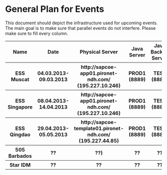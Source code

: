 # General Plan for Events

This document should depict the infrastructure used for upcoming events. The main goal is to make sure that parallel events do not interfere. Please make sure to fill every column.

<table>
<thead>
 <tr>
  <th>Name</th>
  <th>Date</th>
  <th>Physical Server</th>
  <th>Java Server</th>
  <th>Java Backup Server</th>
  <th>TMUX Session</th>
  <th>Official URL</th>
  <th>Provider</th>
  <th>MongoDB Port Port</th>
  <th>Wind Port</th>
  <th>Officer</th>
 </tr>
</thead>
<tbody>
 <tr>
  <th>ESS Muscat</th>
  <th>04.03.2013-09.03.2013</th>
  <th>http://sapcoe-app01.pironet-ndh.com/ (195.227.10.246)</th>
  <th>PROD1 (8889)</th>
  <th>TEST (8887)</th>
  <th>sailing</th>
  <th>http://ess40-2013.sapsailing.com</th>
  <th>TracTrac</th>
  <th>10202</th>
  <th>2014</th>
  <th>Axel</th>
 </tr>
 <tr>
  <th>ESS Singapore</th>
  <th>08.04.2013-14.04.2013</th>
  <th>http://sapcoe-app01.pironet-ndh.com/ (195.227.10.246)</th>
  <th>PROD1 (8889)</th>
  <th>TEST (8887)</th>
  <th>sailing</th>
  <th>http://ess40-2013.sapsailing.com</th>
  <th>TracTrac</th>
  <th>10202</th>
  <th>2014</th>
  <th>Simon</th>
 </tr>
 <tr>
  <th>ESS Qingdao</th>
  <th>29.04.2013-05.05.2013</th>
  <th>http://sapcoe-template01.pironet-ndh.com/ (195.227.44.85)</th>
  <th>PROD1 (8889)</th>
  <th>TEST (8887)</th>
  <th>sailing</th>
  <th>http://ess40-2013.sapsailing.com</th>
  <th>TracTrac</th>
  <th>10202</th>
  <th>2014</th>
  <th>Simon</th>
 </tr>
 <tr>
  <th>505 Barbados</th>
  <th>??</th>
  <th>??)</th>
  <th>??</th>
  <th>??</th>
  <th>??</th>
  <th>??</th>
  <th>??</th>
  <th>??</th>
  <th>??</th>
  <th>Axel</th>
 </tr>
 <tr>
  <th>Star IDM</th>
  <th>??</th>
  <th>??</th>
  <th>??</th>
  <th>??</th>
  <th>??</th>
  <th>??</th>
  <th>??</th>
  <th>??</th>
  <th>??</th>
  <th>Frank</th>
 </tr>
</tbody>
</table>